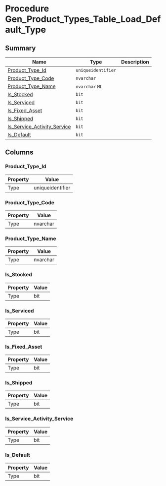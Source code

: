 # Procedure Gen_Product_Types_Table_Load_Default_Type


## Summary

| Name | Type | Description |
| - | - | --- |
|[Product_Type_Id](#product_type_id)|`uniqueidentifier` ||
|[Product_Type_Code](#product_type_code)|`nvarchar` ||
|[Product_Type_Name](#product_type_name)|`nvarchar` `ML`||
|[Is_Stocked](#is_stocked)|`bit` ||
|[Is_Serviced](#is_serviced)|`bit` ||
|[Is_Fixed_Asset](#is_fixed_asset)|`bit` ||
|[Is_Shipped](#is_shipped)|`bit` ||
|[Is_Service_Activity_Service](#is_service_activity_service)|`bit` ||
|[Is_Default](#is_default)|`bit` ||

## Columns

### Product_Type_Id

| Property | Value |
| - | - |
|Type|uniqueidentifier|

### Product_Type_Code

| Property | Value |
| - | - |
|Type|nvarchar|

### Product_Type_Name

| Property | Value |
| - | - |
|Type|nvarchar|

### Is_Stocked

| Property | Value |
| - | - |
|Type|bit|

### Is_Serviced

| Property | Value |
| - | - |
|Type|bit|

### Is_Fixed_Asset

| Property | Value |
| - | - |
|Type|bit|

### Is_Shipped

| Property | Value |
| - | - |
|Type|bit|

### Is_Service_Activity_Service

| Property | Value |
| - | - |
|Type|bit|

### Is_Default

| Property | Value |
| - | - |
|Type|bit|


